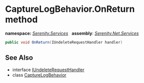 # CaptureLogBehavior.OnReturn method
**namespace:** *[Serenity.Services](../../README.md#serenity.services-namespace)*   **assembly**: *[Serenity.Net.Services](../../README.md)*

```csharp
public void OnReturn(IUndeleteRequestHandler handler)
```

## See Also

* interface [IUndeleteRequestHandler](../IUndeleteRequestHandler.md)
* class [CaptureLogBehavior](../CaptureLogBehavior.md)